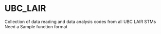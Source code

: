 # UBC_LAIR

Collection of data reading and data analysis codes from all UBC LAIR STMs
Need a Sample function format 

